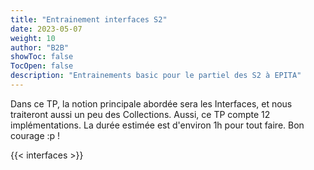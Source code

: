 ```yaml
---
title: "Entrainement interfaces S2"
date: 2023-05-07
weight: 10
author: "B2B"
showToc: false
TocOpen: false
description: "Entrainements basic pour le partiel des S2 à EPITA"
---
```

Dans ce TP, la notion principale abordée sera les Interfaces, et nous traiteront aussi un peu des Collections.
Aussi, ce TP compte 12 implémentations. La durée estimée est d'environ 1h pour tout faire. Bon courage :p !

{{< interfaces >}} 
